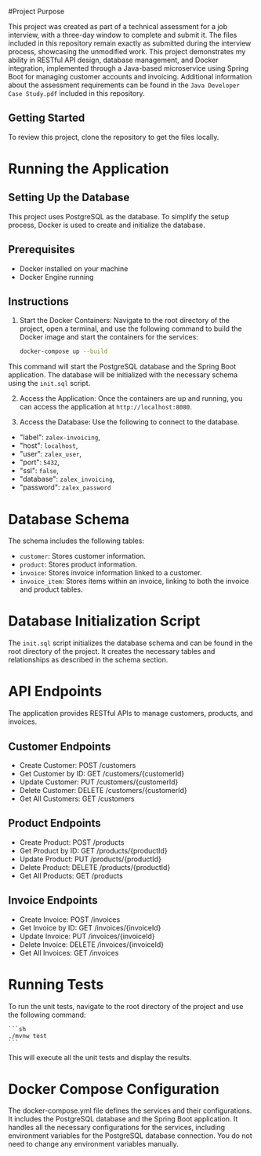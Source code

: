 #Project Purpose

This project was created as part of a technical assessment for a job interview, with a three-day window to complete and submit it. The files included in this repository remain exactly as submitted during the interview process, showcasing the unmodified work. This project demonstrates my ability in RESTful API design, database management, and Docker integration, implemented through a Java-based microservice using Spring Boot for managing customer accounts and invoicing. Additional information about the assessment requirements can be found in the `Java Developer Case Study.pdf` included in this repository.

## Getting Started
To review this project, clone the repository to get the files locally.

# Running the Application

## Setting Up the Database
This project uses PostgreSQL as the database. To simplify the setup process, Docker is used to create and initialize the database.

## Prerequisites
- Docker installed on your machine
- Docker Engine running

## Instructions
1. Start the Docker Containers:
Navigate to the root directory of the project, open a terminal, and use the following command to build the Docker image and start the containers for the services:

	```sh
	docker-compose up --build
	```

This command will start the PostgreSQL database and the Spring Boot application. The database will be initialized with the necessary schema using the `init.sql` script.

2. Access the Application:
Once the containers are up and running, you can access the application at `http://localhost:8080`.

3. Access the Database:
Use the following to connect to the database.
- "label": `zalex-invoicing`,
- "host": `localhost`,
- "user": `zalex_user`,
- "port": `5432`,
- "ssl": `false`,
- "database": `zalex_invoicing`,
- "password": `zalex_password`

# Database Schema
The schema includes the following tables:

- `customer`: Stores customer information.
- `product`: Stores product information.
- `invoice`: Stores invoice information linked to a customer.
- `invoice_item`: Stores items within an invoice, linking to both the invoice and product tables.

# Database Initialization Script
The `init.sql` script initializes the database schema and can be found in the root directory of the project. It creates the necessary tables and relationships as described in the schema section.

# API Endpoints
The application provides RESTful APIs to manage customers, products, and invoices.

## Customer Endpoints
- Create Customer: POST /customers
- Get Customer by ID: GET /customers/{customerId}
- Update Customer: PUT /customers/{customerId}
- Delete Customer: DELETE /customers/{customerId}
- Get All Customers: GET /customers
## Product Endpoints
- Create Product: POST /products
- Get Product by ID: GET /products/{productId}
- Update Product: PUT /products/{productId}
- Delete Product: DELETE /products/{productId}
- Get All Products: GET /products
## Invoice Endpoints
- Create Invoice: POST /invoices
- Get Invoice by ID: GET /invoices/{invoiceId}
- Update Invoice: PUT /invoices/{invoiceId}
- Delete Invoice: DELETE /invoices/{invoiceId}
- Get All Invoices: GET /invoices

# Running Tests
To run the unit tests, navigate to the root directory of the project and use the following command:

	```sh
	./mvnw test
	```

This will execute all the unit tests and display the results.

# Docker Compose Configuration
The docker-compose.yml file defines the services and their configurations. It includes the PostgreSQL database and the Spring Boot application.
It handles all the necessary configurations for the services, including environment variables for the PostgreSQL database connection. You do not need to change any environment variables manually.